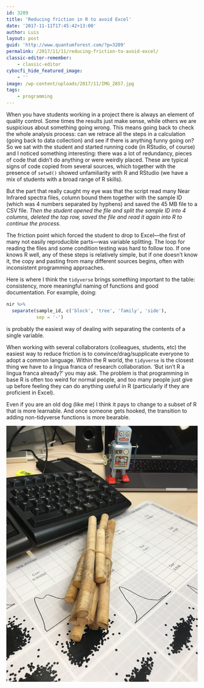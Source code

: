 ```yaml
---
id: 3209
title: 'Reducing friction in R to avoid Excel'
date: '2017-11-11T17:45:42+13:00'
author: Luis
layout: post
guid: 'http://www.quantumforest.com/?p=3209'
permalink: /2017/11/11/reducing-friction-to-avoid-excel/
classic-editor-remember:
    - classic-editor
cybocfi_hide_featured_image:
    - ''
image: /wp-content/uploads/2017/11/IMG_2857.jpg
tags:
    - programming
---
```


When you have students working in a project there is always an element of quality control. Some times the results just make sense, while others we are suspicious about something going wrong. This means going back to check the whole analysis process: can we retrace all the steps in a calculation (going back to data collection) and see if there is anything funny going on? So we sat with the student and started running code (in RStudio, of course) and I noticed something interesting: there was a lot of redundancy, pieces of code that didn’t do anything or were weirdly placed. These are typical signs of code copied from several sources, which together with the presence of `setwd()` showed unfamiliarity with R and RStudio (we have a mix of students with a broad range of R skills).

But the part that really caught my eye was that the script read many Near Infrared spectra files, column bound them together with the sample ID (which was 4 numbers separated by hyphens) and saved the 45 MB file to a CSV file. *Then the student opened the file and split the sample ID into 4 columns, deleted the top row, saved the file and read it again into R to continue the process.*

The friction point which forced the student to drop to Excel—the first of many not easily reproducible parts—was variable splitting. The loop for reading the files and some condition testing was hard to follow too. If one knows R well, any of these steps is relatively simple, but if one doesn’t know it, the copy and pasting from many different sources begins, often with inconsistent programming approaches.

Here is where I think the `tidyverse` brings something important to the table: consistency, more meaningful naming of functions and good documentation. For example, doing:

```R
nir %>%
  separate(sample_id, c('block', 'tree', 'family', 'side'), 
           sep = '-') 
```

is probably the easiest way of dealing with separating the contents of a single variable.

When working with several collaborators (colleagues, students, etc) the easiest way to reduce friction is to convince/drag/supplicate everyone to adopt a common language. Within the R world, the `tidyverse` is the closest thing we have to a lingua franca of research collaboration. ‘But isn’t R a lingua franca already?’ you may ask. The problem is that programming in base R is often too weird for normal people, and too many people just give up before feeling they can do anything useful in R (particularly if they are proficient in Excel).

Even if you are an old dog (like me) I think it pays to change to a subset of R that is more learnable. And once someone gets hooked, the transition to adding non-tidyverse functions is more bearable.

![The data were coming from cores like this one.](/assets/images/cores_graph.jpg)